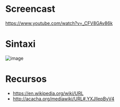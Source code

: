 # Screencast

https://www.youtube.com/watch?v=_CFV8GAv86k

# Sintaxi

![image](https://user-images.githubusercontent.com/4015406/138261147-72ade2d4-4705-4ef8-9546-d72064560076.png)


# Recursos
- https://en.wikipedia.org/wiki/URL
- http://acacha.org/mediawiki/URL#.YXJllepByV4
